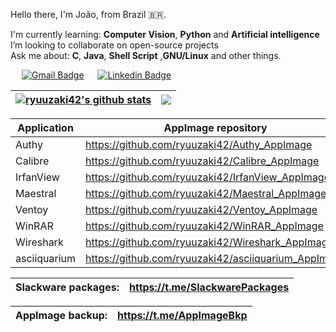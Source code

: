 <!--
### Hi there 👋

**ryuuzaki42/ryuuzaki42** is a ✨ _special_ ✨ repository because its `README.md` (this file) appears on your GitHub profile.

Here are some ideas to get you started:

- 🔭 I’m currently working on ...
- 🌱 I’m currently learning ...
- 👯 I’m looking to collaborate on ...
- 🤔 I’m looking for help with ...
- 💬 Ask me about ...
- 📫 How to reach me: ...
- 😄 Pronouns: ...
- ⚡ Fun fact: ...
-->

Hello there, I'm João, from Brazil 🇧🇷.

I'm currently learning: <strong>Computer Vision</strong>, <strong>Python</strong> and <strong>Artificial intelligence</strong></br>
I’m looking to collaborate on open-source projects</br>
Ask me about: <strong>C</strong>, <strong>Java</strong>, <strong>Shell Script</strong> ,<strong>GNU/Linux</strong> and other things.</br>

&emsp; [![Gmail Badge](https://img.shields.io/badge/-Gmail-c14438?style=flat-square&logo=Gmail&logoColor=white)](mailto:joao42lbatista@gmail.com)
&emsp; [![Linkedin Badge](https://img.shields.io/badge/-LinkedIn-blue?style=flat-square&logo=Linkedin&logoColor=white)](https://www.linkedin.com/in/ryuuzaki42)

| <a href="https://github.com/ryuuzaki42"><img align="center" src="https://github-readme-stats.vercel.app/api?username=ryuuzaki42&show_icons=true&include_all_commits=true&count_private=true&theme=merko&hide_border=true" alt="ryuuzaki42's github stats" /></a> | <a href="https://github.com/ryuuzaki42"><img align="center" src="https://github-readme-stats.vercel.app/api/top-langs/?username=ryuuzaki42&layout=compact&langs_count=10&theme=merko&hide_border=true" /></a> |
| ------------- | ------------- |

| Application | AppImage repository |
| -- | -- |
| Authy | https://github.com/ryuuzaki42/Authy_AppImage |
| Calibre | https://github.com/ryuuzaki42/Calibre_AppImage |
| IrfanView | https://github.com/ryuuzaki42/IrfanView_AppImage |
| Maestral | https://github.com/ryuuzaki42/Maestral_AppImage |
| Ventoy | https://github.com/ryuuzaki42/Ventoy_AppImage |
| WinRAR | https://github.com/ryuuzaki42/WinRAR_AppImage |
| Wireshark | https://github.com/ryuuzaki42/Wireshark_AppImage |
| asciiquarium | https://github.com/ryuuzaki42/asciiquarium_AppImage |

| Slackware packages: | https://t.me/SlackwarePackages |
| -- | -- |

| AppImage backup: | https://t.me/AppImageBkp |
| -- | -- |
